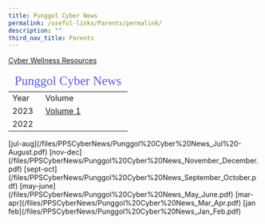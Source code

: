 ```yaml
---
title: Punggol Cyber News
permalink: /useful-links/Parents/permalink/
description: ""
third_nav_title: Parents
---
```

<a href="/files/Cyber%20Wellness/CyberWellnessResource.pdf" target="_blank">Cyber Wellness Resources</a>

<table>
<thead>
	<tr><td colspan=2 style="font-family:impact; font-size:25px; color:rgb(94,94,207)">Punggol Cyber News</td>
	</tr>
</thead>
	<tbody>
		<tr>
			<td width=50>Year</td>
			<td>Volume</td>
		</tr>
		<tr>
			<td>2023</td>
			<td style="border: solid 0px black"><a href="https://go.gov.sg/punggolcyberwellness" target="_blank">Volume 1</a></td>
		</tr>
		<tr>
		<td>2022</td>
		<td></td>
		</tr>
	</tbody>
	</table>
	[jul-aug](/files/PPSCyberNews/Punggol%20Cyber%20News_Jul%20-August.pdf)
	[nov-dec](/files/PPSCyberNews/Punggol%20Cyber%20News_November_December.pdf)
	[sept-oct](/files/PPSCyberNews/Punggol%20Cyber%20News_September_October.pdf)
	[may-june](/files/PPSCyberNews/Punggol%20Cyber%20News_May_June.pdf)
	[mar-apr](/files/PPSCyberNews/Punggol%20Cyber%20News_Mar_Apr.pdf)
	[jan feb](/files/PPSCyberNews/Punggol%20Cyber%20News_Jan_Feb.pdf)